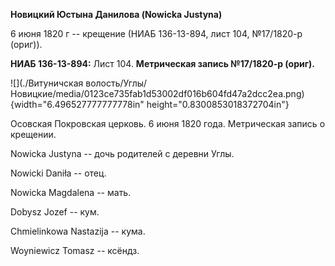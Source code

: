 **Новицкий Юстына Данилова (Nowicka Justyna)**

6 июня 1820 г -- крещение (НИАБ 136-13-894, лист 104, №17/1820-р
(ориг)).

**НИАБ 136-13-894:** Лист 104. **Метрическая запись №17/1820-р (ориг).**

![](./Витуничская волость/Углы/Новицкие/media/0123ce735fab1d53002df016b604fd47a2dcc2ea.png){width="6.496527777777778in"
height="0.8300853018372704in"}

Осовская Покровская церковь. 6 июня 1820 года. Метрическая запись о
крещении.

Nowicka Justyna -- дочь родителей с деревни Углы.

Nowicki Daniła -- отец.

Nowicka Magdalena -- мать.

Dobysz Jozef -- кум.

Chmielinkowa Nastazija -- кума.

Woyniewicz Tomasz -- ксёндз.

